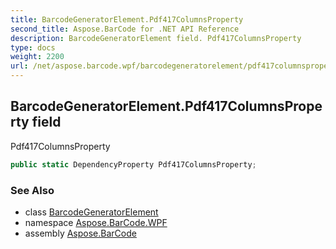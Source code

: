 ```yaml
---
title: BarcodeGeneratorElement.Pdf417ColumnsProperty
second_title: Aspose.BarCode for .NET API Reference
description: BarcodeGeneratorElement field. Pdf417ColumnsProperty
type: docs
weight: 2200
url: /net/aspose.barcode.wpf/barcodegeneratorelement/pdf417columnsproperty/
---
```

## BarcodeGeneratorElement.Pdf417ColumnsProperty field

Pdf417ColumnsProperty

```csharp
public static DependencyProperty Pdf417ColumnsProperty;
```

### See Also

* class [BarcodeGeneratorElement](../)
* namespace [Aspose.BarCode.WPF](../../barcodegeneratorelement/)
* assembly [Aspose.BarCode](../../../)


